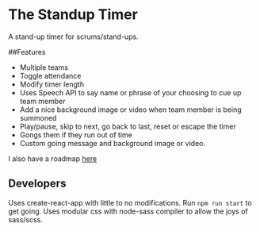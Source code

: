 # The Standup Timer
A stand-up timer for scrums/stand-ups.

##Features
* Multiple teams
* Toggle attendance
* Modify timer length
* Uses Speech API to say name or phrase of your choosing to cue up team member
* Add a nice background image or video when team member is being summoned
* Play/pause, skip to next, go back to last, reset or escape the timer
* Gongs them if they run out of time
* Custom going message and background image or video.

I also have a roadmap [here](https://www.notion.so/Standup-Timer-Roadmap-d7f46ae2f4df436cb48ec4a2a36abc32)

## Developers
Uses create-react-app with little to no modifications. Run ```npm run start``` to get going.
Uses modular css with node-sass compiler to allow the joys of sass/scss.
